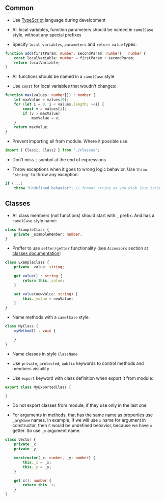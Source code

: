 ## Common

- Use [TypeScript](https://www.typescriptlang.org/) language during development

- All local variables, function parameters should be named in `camelCase` style, without any special prefixes

- Specify `local variables`, `parameters` and `return value` types:
```typescript
function add(firstParam: number, secondParam: number) : number {
    const localVariable: number = firstParam + secondParam;
    return localVariable;
}
```

- All functions should be named in a `camelCase` style

- Use `const` for local variables that woudn't changes:
```typescript
function max(values: number[]) : number {
    let maxValue = values[0];
    for (let i = 0; i < values.length; ++i) {
        const v = values[i];
        if (v > maxValue)
            maxValue = v;
    }
    return maxValue;
}
```

- Prevent importing all from module. Where it possible use:
```typescript
import { Class1, Class2 } from './classes';
```

- Don't miss `;` symbol at the end of expressions

- Throw exceptions when it goes to wrong logic behavior. Use `throw 'string'` to throw any exception:
```typescript
if (...)
    throw "Undefined behavior"; // format string as you wish (but include some useful info about error)
```

## Classes

- All class members (not functions) should start with `_` prefix. And has a `camelCase` style name:
```typescript
class ExampleClass {
    private _exampleMember: number;
}
```

- Preffer to use `setter/getter` functionality (see `Accessors` section at [classes documentation](https://www.typescriptlang.org/docs/handbook/classes.html))
```typescript
class ExampleClass {
    private _value: string;

    get value() : string {
        return this._value;
    }

    set value(newValue: string) {
        this._value = newValue;
    }
}
```

- Name methods with a `camelCase` style:
```typescript
class MyClass {
    myMethod() : void {

    }
}
```

- Name classes in style `ClassName`

- Use `private`, `protected`, `public` keywords to control methods and members visibility

- Use `export` keyword with class definition when export it from module:
```typescript
export class MyExportedClass {

}
```

- Do not export classes from module, if they use only in the last one

- For arguments in methods, that has the same name as properties use `_argName` names. In example, if we will use `x` name for argument in constructor, then it would be undefined behavior, because we have `x` getter. So use `_x` argument name:
```typescript
class Vector {
    private _x;
    private _y;

    constructor(_x: number, _y: number) {
        this._x = _x;
        this._y = _y;
    }

    get x(): number {
        return this._x;
    }
}
```
